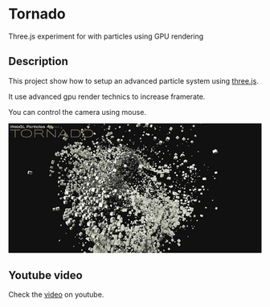 # Tornado

Three.js experiment for with particles using GPU rendering

## Description

This project show how to setup an advanced particle system using [three.js](https://threejs.org/).

It use advanced gpu render technics to increase framerate.

You can control the camera using mouse.

![preview](./images/preview.jpg)

## Youtube video

Check the [video](https://youtu.be/113AuUBPtII) on youtube.